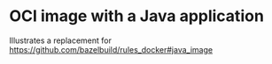 # OCI image with a Java application

Illustrates a replacement for https://github.com/bazelbuild/rules_docker#java_image

